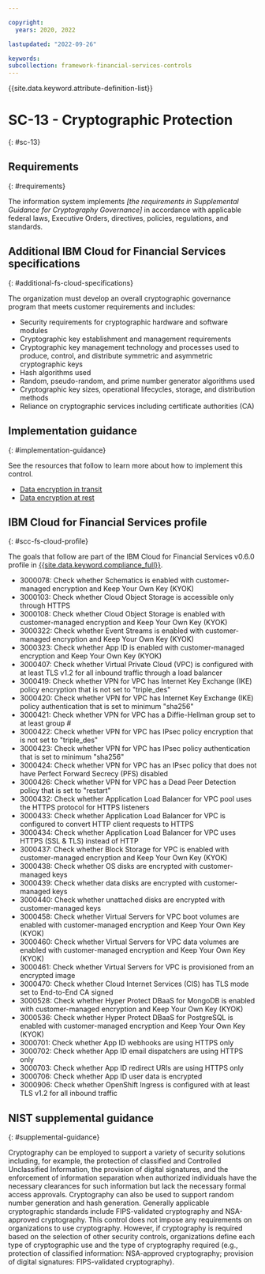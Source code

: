 ```yaml
---

copyright:
  years: 2020, 2022

lastupdated: "2022-09-26"

keywords: 
subcollection: framework-financial-services-controls
---
```


{{site.data.keyword.attribute-definition-list}}

         
# SC-13 - Cryptographic Protection
{: #sc-13}

## Requirements
{: #requirements}

The information system implements _[the requirements in Supplemental Guidance for Cryptography Governance]_ in accordance with applicable federal laws, Executive Orders, directives, policies, regulations, and standards.

## Additional IBM Cloud for Financial Services specifications
{: #additional-fs-cloud-specifications}

The organization must develop an overall cryptographic governance program that meets customer requirements and includes:
- Security requirements for cryptographic hardware and software modules 
- Cryptographic key establishment and management requirements
- Cryptographic key management technology and processes used to produce, control, and distribute symmetric and asymmetric cryptographic keys
- Hash algorithms used
- Random, pseudo-random, and prime number generator algorithms used
- Cryptographic key sizes, operational lifecycles, storage, and distribution methods
- Reliance on cryptographic services including certificate authorities (CA)

## Implementation guidance
{: #implementation-guidance}

See the resources that follow to learn more about how to implement this control.

- [Data encryption in transit](/docs/framework-financial-services?topic=framework-financial-services-shared-encryption-in-transit)
- [Data encryption at rest](/docs/framework-financial-services?topic=framework-financial-services-shared-encryption-at-rest)

## IBM Cloud for Financial Services profile
{: #scc-fs-cloud-profile}

The goals that follow are part of the IBM Cloud for Financial Services v0.6.0 profile in [{{site.data.keyword.compliance_full}}](/docs/security-compliance?topic=security-compliance-getting-started).

- 3000078: Check whether Schematics is enabled with customer-managed encryption and Keep Your Own Key (KYOK) 
- 3000103: Check whether Cloud Object Storage is accessible only through HTTPS 
- 3000108: Check whether Cloud Object Storage is enabled with customer-managed encryption and Keep Your Own Key (KYOK) 
- 3000322: Check whether Event Streams is enabled with customer-managed encryption and Keep Your Own Key (KYOK) 
- 3000323: Check whether App ID is enabled with customer-managed encryption and Keep Your Own Key (KYOK) 
- 3000407: Check whether Virtual Private Cloud (VPC) is configured with at least TLS v1.2 for all inbound traffic through a load balancer 
- 3000419: Check whether VPN for VPC has Internet Key Exchange (IKE) policy encryption that is not set to "triple_des" 
- 3000420: Check whether VPN for VPC has Internet Key Exchange (IKE) policy authentication that is set to minimum "sha256" 
- 3000421: Check whether VPN for VPC has a Diffie-Hellman group set to at least group # 
- 3000422: Check whether VPN for VPC has IPsec policy encryption that is not set to "triple_des" 
- 3000423: Check whether VPN for VPC has IPsec policy authentication that is set to minimum "sha256" 
- 3000424: Check whether VPN for VPC has an IPsec policy that does not have Perfect Forward Secrecy (PFS) disabled 
- 3000426: Check whether VPN for VPC has a Dead Peer Detection policy that is set to "restart" 
- 3000432: Check whether Application Load Balancer for VPC pool uses the HTTPS protocol for HTTPS listeners 
- 3000433: Check whether Application Load Balancer for VPC is configured to convert HTTP client requests to HTTPS 
- 3000434: Check whether Application Load Balancer for VPC uses HTTPS (SSL & TLS) instead of HTTP 
- 3000437: Check whether Block Storage for VPC is enabled with customer-managed encryption and Keep Your Own Key (KYOK) 
- 3000438: Check whether OS disks are encrypted with customer-managed keys 
- 3000439: Check whether data disks are encrypted with customer-managed keys 
- 3000440: Check whether unattached disks are encrypted with customer-managed keys 
- 3000458: Check whether Virtual Servers for VPC boot volumes are enabled with customer-managed encryption and Keep Your Own Key (KYOK) 
- 3000460: Check whether Virtual Servers for VPC data volumes are enabled with customer-managed encryption and Keep Your Own Key (KYOK) 
- 3000461: Check whether Virtual Servers for VPC is provisioned from an encrypted image 
- 3000470: Check whether Cloud Internet Services (CIS) has TLS mode set to End-to-End CA signed 
- 3000528: Check whether Hyper Protect DBaaS for MongoDB is enabled with customer-managed encryption and Keep Your Own Key (KYOK) 
- 3000536: Check whether Hyper Protect DBaaS for PostgreSQL is enabled with customer-managed encryption and Keep Your Own Key (KYOK) 
- 3000701: Check whether App ID webhooks are using HTTPS only 
- 3000702: Check whether App ID email dispatchers are using HTTPS only 
- 3000703: Check whether App ID redirect URIs are using HTTPS only 
- 3000706: Check whether App ID user data is encrypted 
- 3000906: Check whether OpenShift Ingress is configured with at least TLS v1.2 for all inbound traffic

## NIST supplemental guidance
{: #supplemental-guidance}

Cryptography can be employed to support a variety of security solutions including, for example, the protection of classified and Controlled Unclassified Information, the provision of digital signatures, and the enforcement of information separation when authorized individuals have the necessary clearances for such information but lack the necessary formal access approvals. Cryptography can also be used to support random number generation and hash generation. Generally applicable cryptographic standards include FIPS-validated cryptography and NSA-approved cryptography. This control does not impose any requirements on organizations to use cryptography. However, if cryptography is required based on the selection of other security controls, organizations define each type of cryptographic use and the type of cryptography required (e.g., protection of classified information: NSA-approved cryptography; provision of digital signatures: FIPS-validated cryptography).



